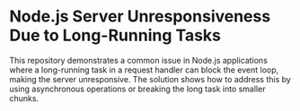 # Node.js Server Unresponsiveness Due to Long-Running Tasks

This repository demonstrates a common issue in Node.js applications where a long-running task in a request handler can block the event loop, making the server unresponsive.  The solution shows how to address this by using asynchronous operations or breaking the long task into smaller chunks.